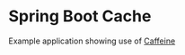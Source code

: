# Spring Boot Cache

Example application showing use of [Caffeine](https://github.com/ben-manes/caffeine)